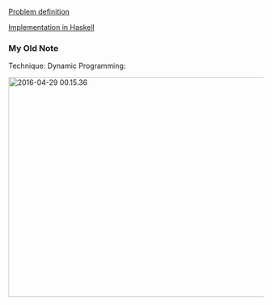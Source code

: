 <!--
{
  "title": "UVA 116: Unidirectional TSP",
  "date": "2016-04-28T06:18:12.000Z",
  "category": "",
  "tags": [
    "algorithm",
    "haskell",
    "uva"
  ],
  "draft": false
}
-->

[Problem definition](https://uva.onlinejudge.org/external/1/116.pdf)

[Implementation in Haskell](https://github.com/hi-ogawa/haskell_playground/blob/c598c882204f281583b0eb22e92d7cf8ad96b3f2/src/Uva/P116.hs)

### My Old Note

Technique: Dynamic Programming:

<a href="http://wp.hiogawa.net/wp-content/uploads/2016/04/2016-04-29-00.15.36-1024x768.jpg"><img src="http://wp.hiogawa.net/wp-content/uploads/2016/04/2016-04-29-00.15.36-1024x768.jpg" alt="2016-04-29 00.15.36" width="580" height="435" class="alignnone size-large wp-image-237" /></a>